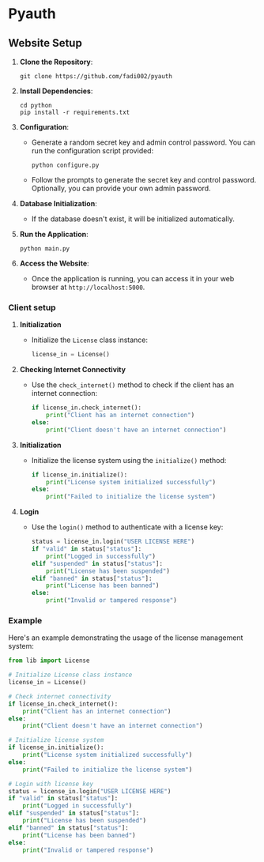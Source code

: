 # Pyauth

## Website Setup

1. **Clone the Repository**: 
   ```
   git clone https://github.com/fadi002/pyauth
   ```
   
2. **Install Dependencies**: 
   ```
   cd python
   pip install -r requirements.txt
   ```

3. **Configuration**:
   - Generate a random secret key and admin control password. You can run the configuration script provided:
     ```
     python configure.py
     ```
   - Follow the prompts to generate the secret key and control password. Optionally, you can provide your own admin password.
   
4. **Database Initialization**:
   - If the database doesn't exist, it will be initialized automatically.
   
5. **Run the Application**:
   ```
   python main.py
   ```

6. **Access the Website**:
   - Once the application is running, you can access it in your web browser at `http://localhost:5000`.


### Client setup

1. **Initialization**
   - Initialize the `License` class instance:
     ```python
     license_in = License()
     ```

2. **Checking Internet Connectivity**
   - Use the `check_internet()` method to check if the client has an internet connection:
     ```python
     if license_in.check_internet():
         print("Client has an internet connection")
     else:
         print("Client doesn't have an internet connection")
     ```

3. **Initialization**
   - Initialize the license system using the `initialize()` method:
     ```python
     if license_in.initialize():
         print("License system initialized successfully")
     else:
         print("Failed to initialize the license system")
     ```

4. **Login**
   - Use the `login()` method to authenticate with a license key:
     ```python
     status = license_in.login("USER LICENSE HERE")
     if "valid" in status["status"]:
         print("Logged in successfully")
     elif "suspended" in status["status"]:
         print("License has been suspended")
     elif "banned" in status["status"]:
         print("License has been banned")
     else:
         print("Invalid or tampered response")
     ```

### Example

Here's an example demonstrating the usage of the license management system:


```python
from lib import License

# Initialize License class instance
license_in = License()

# Check internet connectivity
if license_in.check_internet():
    print("Client has an internet connection")
else:
    print("Client doesn't have an internet connection")

# Initialize license system
if license_in.initialize():
    print("License system initialized successfully")
else:
    print("Failed to initialize the license system")

# Login with license key
status = license_in.login("USER LICENSE HERE")
if "valid" in status["status"]:
    print("Logged in successfully")
elif "suspended" in status["status"]:
    print("License has been suspended")
elif "banned" in status["status"]:
    print("License has been banned")
else:
    print("Invalid or tampered response")
```
